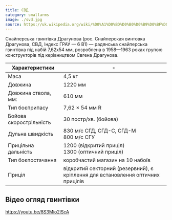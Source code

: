 ```yaml
---
title: СВД
category: smallarms
image: ./svd.jpg
source: https://uk.wikipedia.org/wiki/%D0%A1%D0%BD%D0%B0%D0%B9%D0%BF%D0%B5%D1%80%D1%81%D1%8C%D0%BA%D0%B0_%D0%B3%D0%B2%D0%B8%D0%BD%D1%82%D1%96%D0%B2%D0%BA%D0%B0_%D0%94%D1%80%D0%B0%D0%B3%D1%83%D0%BD%D0%BE%D0%B2%D0%B0
---
```


Снайперська гвинтівка Драгунова (рос. Снайперская винтовка Драгунова, СВД, Індекс ГРАУ — 6 В1) — радянська снайперська гвинтівка під набій 7,62х54 мм, розроблена в 1958—1963 роках групою конструкторів під керівництвом Євгена Драгунова.

| Характеристики          | -                                                                               |
| ----------------------- | ------------------------------------------------------------------------------- |
| Маса                    | 4,5 кг                                                                          |
| Довжина                 | 1220 мм                                                                         |
| Довжина ствола, мм:     | 610 мм                                                                          |
| Тип боєприпасу          | 7,62 × 54 мм R                                                                  |
| Бойова скорострільність | 30 постр/хв. (бойова)                                                           |
| Дульна швидкість        | 830 м/с СГД, СГД-С, СГД-М <br/>800 м/с СГУ                                      |
| Прицільна дальність     | 1200 (відкритий приціл) <br/>1300 (оптичний приціл)                             |
| Тип боєпостачання       | коробчастий магазин на 10 набоїв                                                |
| Приціл                  | відкритий секторний (резервний), є кріплення для встановлення оптичних прицілів |

## Відео огляд гвинтівки

https://youtu.be/8S3Mio2lScA
